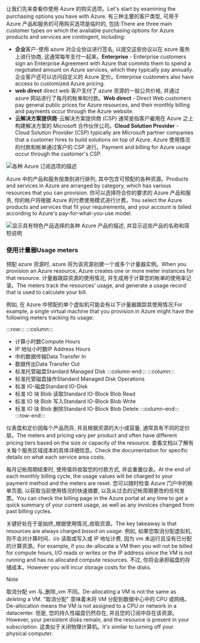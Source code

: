 <span data-ttu-id="29efd-101">让我们先来查看你使用 Azure 的购买选项。</span><span class="sxs-lookup"><span data-stu-id="29efd-101">Let's start by examining the purchasing options you have with Azure.</span></span> <span data-ttu-id="29efd-102">有三种主要的客户类型, 可用于 Azure 产品和服务的可用购买选项是临时的, 包括:</span><span class="sxs-lookup"><span data-stu-id="29efd-102">There are three main customer types on which the available purchasing options for Azure products and services are contingent, including:</span></span>

- <span data-ttu-id="29efd-103">**企业**客户-使用 azure 对企业协议进行签名, 以提交这些协议以在 azure 服务上进行协商, 这通常每年支付一起来。</span><span class="sxs-lookup"><span data-stu-id="29efd-103">**Enterprise** - Enterprise customers sign an Enterprise Agreement with Azure that commits them to spend a negotiated amount on Azure services, which they typically pay annually.</span></span> <span data-ttu-id="29efd-104">企业客户还可以访问自定义的 Azure 定价。</span><span class="sxs-lookup"><span data-stu-id="29efd-104">Enterprise customers also have access to customized Azure pricing.</span></span>
- <span data-ttu-id="29efd-105">**web direct** direct web 客户支付了 azure 资源的一般公共价格, 并通过 azure 网站进行了每月的帐单和付款。</span><span class="sxs-lookup"><span data-stu-id="29efd-105">**Web direct** - Direct Web customers pay general public prices for Azure resources, and their monthly billing and payments occur through the Azure website.</span></span>
- <span data-ttu-id="29efd-106">**云解决方案提供商**-云解决方案提供商 (CSP) 通常是指客户雇用在 Azure 之上构建解决方案的 Microsoft 合作伙伴公司。</span><span class="sxs-lookup"><span data-stu-id="29efd-106">**Cloud Solution Provider** - Cloud Solution Provider (CSP) typically are Microsoft partner companies that a customer hires to build solutions on top of Azure.</span></span> <span data-ttu-id="29efd-107">Azure 使用情况的付款和帐单通过客户的 CSP 进行。</span><span class="sxs-lookup"><span data-stu-id="29efd-107">Payment and billing for Azure usage occur through the customer's CSP.</span></span>

![各种 Azure 订阅选项的描述](../media/1a-subscription-options.png)

<span data-ttu-id="29efd-109">Azure 中的产品和服务按类别进行排列, 其中包含可预配的各种资源。</span><span class="sxs-lookup"><span data-stu-id="29efd-109">Products and services in Azure are arranged by category, which has various resources that you can provision.</span></span> <span data-ttu-id="29efd-110">你可以选择符合你的要求的 Azure 产品和服务, 你的帐户将根据 Azure 的付费使用模式进行计费。</span><span class="sxs-lookup"><span data-stu-id="29efd-110">You select the Azure products and services that fit your requirements, and your account is billed according to Azure's pay-for-what-you-use model.</span></span>

![显示具有特色产品选择的各种 Azure 产品的描述, 并显示这些产品的名称和简短说明](../media/1a-Azure-products-overview.png)

### <a name="usage-meters"></a><span data-ttu-id="29efd-112">使用计量器</span><span class="sxs-lookup"><span data-stu-id="29efd-112">Usage meters</span></span>

<span data-ttu-id="29efd-113">预配 azure 资源时, azure 将为该资源创建一个或多个计量器实例。</span><span class="sxs-lookup"><span data-stu-id="29efd-113">When you provision an Azure resource, Azure creates one or more meter instances for that resource.</span></span> <span data-ttu-id="29efd-114">计量器跟踪资源的使用情况, 并生成用于计算您的帐单的使用率记录。</span><span class="sxs-lookup"><span data-stu-id="29efd-114">The meters track the resources' usage, and generate a usage record that is used to calculate your bill.</span></span>

<span data-ttu-id="29efd-115">例如, 在 Azure 中预配的单个虚拟机可能会有以下计量器跟踪其使用情况:</span><span class="sxs-lookup"><span data-stu-id="29efd-115">For example, a single virtual machine that you provision in Azure might have the following meters tracking its usage:</span></span>

:::row:::
  :::column:::
- <span data-ttu-id="29efd-116">计算小时数</span><span class="sxs-lookup"><span data-stu-id="29efd-116">Compute Hours</span></span>
- <span data-ttu-id="29efd-117">IP 地址小时数</span><span class="sxs-lookup"><span data-stu-id="29efd-117">IP Address Hours</span></span>
- <span data-ttu-id="29efd-118">中的数据传输</span><span class="sxs-lookup"><span data-stu-id="29efd-118">Data Transfer In</span></span>
- <span data-ttu-id="29efd-119">数据传出</span><span class="sxs-lookup"><span data-stu-id="29efd-119">Data Transfer Out</span></span>
- <span data-ttu-id="29efd-120">标准托管磁盘</span><span class="sxs-lookup"><span data-stu-id="29efd-120">Standard Managed Disk</span></span>
  :::column-end:::
  :::column:::
- <span data-ttu-id="29efd-121">标准托管磁盘操作</span><span class="sxs-lookup"><span data-stu-id="29efd-121">Standard Managed Disk Operations</span></span>
- <span data-ttu-id="29efd-122">标准 IO-磁盘</span><span class="sxs-lookup"><span data-stu-id="29efd-122">Standard IO-Disk</span></span>
- <span data-ttu-id="29efd-123">标准 IO 块 Blob 读取</span><span class="sxs-lookup"><span data-stu-id="29efd-123">Standard IO-Block Blob Read</span></span>
- <span data-ttu-id="29efd-124">标准 IO 块 Blob 写入</span><span class="sxs-lookup"><span data-stu-id="29efd-124">Standard IO-Block Blob Write</span></span>
- <span data-ttu-id="29efd-125">标准 IO 块 Blob 删除</span><span class="sxs-lookup"><span data-stu-id="29efd-125">Standard IO-Block Blob Delete</span></span>
  :::column-end:::
:::row-end:::

<span data-ttu-id="29efd-126">仪表盘和定价因每个产品而异, 并且根据资源的大小或容量, 通常具有不同的定价层。</span><span class="sxs-lookup"><span data-stu-id="29efd-126">The meters and pricing vary per product and often have different pricing tiers based on the size or capacity of the resource.</span></span> <span data-ttu-id="29efd-127">查看文档以了解有关每个服务区域成本的具体详细信息。</span><span class="sxs-lookup"><span data-stu-id="29efd-127">Check the documentation for specific details on what each service area costs.</span></span>

<span data-ttu-id="29efd-128">每月记帐周期结束时, 使用值将收取您的付款方式, 并会重置仪表。</span><span class="sxs-lookup"><span data-stu-id="29efd-128">At the end of each monthly billing cycle, the usage values will be charged to your payment method and the meters are reset.</span></span> <span data-ttu-id="29efd-129">您可以随时检查 Azure 门户中的帐单页面, 以获取当前使用情况的快速摘要, 以及从过去的记帐周期更改的任何发票。</span><span class="sxs-lookup"><span data-stu-id="29efd-129">You can check the billing page in the Azure portal at any time to get a quick summary of your current usage, as well as any invoices changed from past billing cycles.</span></span> 

<span data-ttu-id="29efd-130">关键好处在于是始终_根据使用情况_收取资源。</span><span class="sxs-lookup"><span data-stu-id="29efd-130">The key takeaway is that resources are always charged _based on usage_.</span></span> <span data-ttu-id="29efd-131">例如, 如果您取消分配虚拟机, 则不会对计算时间、i/o 读取或写入或 IP 地址计费, 因为 vm 未运行且没有已分配的计算资源。</span><span class="sxs-lookup"><span data-stu-id="29efd-131">For example, if you de-allocate a VM then you will not be billed for compute hours, I/O reads or writes or the IP address since the VM is not running and has no allocated compute resources.</span></span> <span data-ttu-id="29efd-132">不过, 你将会承担磁盘的存储成本。</span><span class="sxs-lookup"><span data-stu-id="29efd-132">However you will incur storage costs for the disks.</span></span>

> [!NOTE]
> <span data-ttu-id="29efd-133">取消分配 vm 与_删除_vm 不同。</span><span class="sxs-lookup"><span data-stu-id="29efd-133">De-allocating a VM is not the same as _deleting_ a VM.</span></span> <span data-ttu-id="29efd-134">"取消分配" 意味着未将 VM 分配到数据中心中的 CPU 或网络。</span><span class="sxs-lookup"><span data-stu-id="29efd-134">De-allocation means the VM is not assigned to a CPU or network in a datacenter.</span></span> <span data-ttu-id="29efd-135">但是, 您的持久性磁盘仍然存在, 并且您的订阅中存在该资源。</span><span class="sxs-lookup"><span data-stu-id="29efd-135">However, your persistent disks remain, and the resource is present in your subscription.</span></span> <span data-ttu-id="29efd-136">这类似于关闭物理计算机。</span><span class="sxs-lookup"><span data-stu-id="29efd-136">It's similar to turning off your physical computer.</span></span> 
